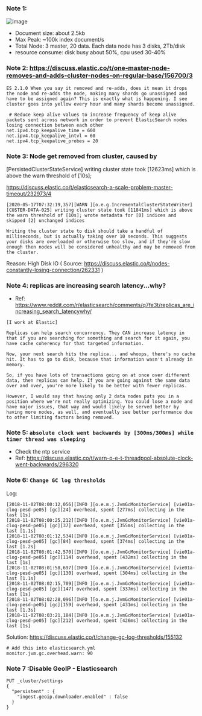 ### Note 1:

![image](https://user-images.githubusercontent.com/3434274/131527959-b1ab08f7-5d67-47bc-be1b-5f4e5c08e24d.png)

- Document size: about 2.5kb 
- Max Peak: ~100k index document/s
- Total Node: 3 master, 20 data. Each data node has 3 disks, 2Tb/disk
- resource consume: disk busy about 50%, cpu used 30-40%


### Note 2: https://discuss.elastic.co/t/one-master-node-removes-and-adds-cluster-nodes-on-regular-base/156700/3
```
ES 2.1.0 When you say it removed and re-adds, does it mean it drops the node and re-adds the node, making many shards go unassigned and have to be assigned again? This is exactly what is happening. I see cluster goes into yellow every hour and many shards become unassigned.
```

```
 # Reduce keep alive values to increase frequency of keep alive packets sent across network in order to prevent ElasticSearch nodes losing connection between each other
net.ipv4.tcp_keepalive_time = 600
net.ipv4.tcp_keepalive_intvl = 60
net.ipv4.tcp_keepalive_probes = 20
```

### Note 3: Node get removed from cluster, caused by 
[PersistedClusterStateService] writing cluster state took [12623ms] which is above the warn threshold of [10s];

https://discuss.elastic.co/t/elasticsearch-a-scale-problem-master-timeout/232973/4

```
[2020-05-17T07:32:19,357][WARN ][o.e.g.IncrementalClusterStateWriter] [CUSTER-DATA-025] writing cluster state took [11841ms] which is above the warn threshold of [10s]; wrote metadata for [0] indices and skipped [2] unchanged indices
```

```
Writing the cluster state to disk should take a handful of milliseconds, but is actually taking over 10 seconds. This suggests your disks are overloaded or otherwise too slow, and if they're slow enough then nodes will be considered unhealthy and may be removed from the cluster.
```

Reason: High Disk IO ( Source: https://discuss.elastic.co/t/nodes-constantly-losing-connection/262331 )

### Note 4: replicas are increasing search latency...why?
- Ref: https://www.reddit.com/r/elasticsearch/comments/q7fe3t/replicas_are_increasing_search_latencywhy/
```
[I work at Elastic]

Replicas can help search concurrency. They CAN increase latency in that if you are searching for something and search for it again, you have cache coherency for that targeted information.

Now, your next search hits the replica... and whoops, there's no cache hit. It has to go to disk, because that information wasn't already in memory.

So, if you have lots of transactions going on at once over different data, then replicas can help. If you are going against the same data over and over, you're more likely to be better with fewer replicas.

However, I would say that having only 2 data nodes puts you in a position where we're not really optimizing. You could lose a node and have major issues, that way and would likely be served better by having more nodes, as well, and eventually see better performance due to other limiting factors being removed.

```

### Note 5: ```absolute clock went backwards by [300ms/300ms] while timer thread was sleeping ```
- Check the ntp service
- Ref: https://discuss.elastic.co/t/warn-o-e-t-threadpool-absolute-clock-went-backwards/296320


### Note 6: ```Change GC log thresholds```
Log:

```
[2018-11-02T08:00:12,056][INFO ][o.e.m.j.JvmGcMonitorService] [vie01a-clog-pesd-pe05] [gc][24] overhead, spent [277ms] collecting in the last [1s]
[2018-11-02T08:00:25,212][INFO ][o.e.m.j.JvmGcMonitorService] [vie01a-clog-pesd-pe05] [gc][37] overhead, spent [355ms] collecting in the last [1.1s]
[2018-11-02T08:01:12,534][INFO ][o.e.m.j.JvmGcMonitorService] [vie01a-clog-pesd-pe05] [gc][84] overhead, spent [374ms] collecting in the last [1.2s]
[2018-11-02T08:01:42,570][INFO ][o.e.m.j.JvmGcMonitorService] [vie01a-clog-pesd-pe05] [gc][114] overhead, spent [432ms] collecting in the last [1s]
[2018-11-02T08:01:58,697][INFO ][o.e.m.j.JvmGcMonitorService] [vie01a-clog-pesd-pe05] [gc][130] overhead, spent [304ms] collecting in the last [1.1s]
[2018-11-02T08:02:15,709][INFO ][o.e.m.j.JvmGcMonitorService] [vie01a-clog-pesd-pe05] [gc][147] overhead, spent [337ms] collecting in the last [1s]
[2018-11-02T08:02:28,096][INFO ][o.e.m.j.JvmGcMonitorService] [vie01a-clog-pesd-pe05] [gc][159] overhead, spent [431ms] collecting in the last [1.3s]
[2018-11-02T08:03:21,184][INFO ][o.e.m.j.JvmGcMonitorService] [vie01a-clog-pesd-pe05] [gc][212] overhead, spent [426ms] collecting in the last [1s]
```

Solution: https://discuss.elastic.co/t/change-gc-log-thresholds/155132
```
# Add this into elasticsearch.yml
monitor.jvm.gc.overhead.warn: 90
```

### Note 7 :Disable GeoIP - Elasticsearch
```
PUT _cluster/settings
{
  "persistent" : {
    "ingest.geoip.downloader.enabled" : false
  }
}
```
